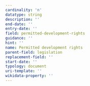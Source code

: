 ```yaml
---
cardinality: 'n'
datatype: string
description: ''
end-date: ''
entry-date: ''
field: permitted-development-rights
guidance: ''
hint: ''
name: Permitted development rights
parent-field: legislation
replacement-field: ''
start-date: ''
typology: document
uri-template: ''
wikidata-property: ''
---
```

